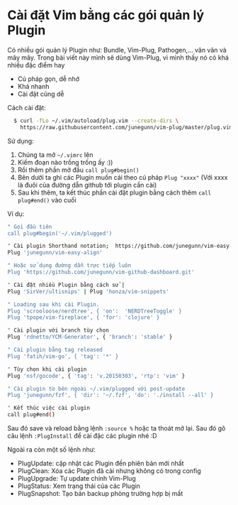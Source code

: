 # Cài đặt Vim bằng các gói quản lý Plugin

Có nhiều gói quản lý Plugin như: Bundle, Vim-Plug, Pathogen,... vân vân và mây mây.
Trong bài viết này mình sẽ dùng Vim-Plug, vì mình thấy nó có khá nhiều đặc điểm hay
- Cú pháp gọn, dễ nhớ
- Khá nhanh
- Cài đặt cũng dễ

Cách cài đặt:
```bash
  $ curl -fLo ~/.vim/autoload/plug.vim --create-dirs \
    https://raw.githubusercontent.com/junegunn/vim-plug/master/plug.vim
```
Sử dụng:
1. Chúng ta mở `~/.vimrc` lên
2. Kiếm đoạn nào trống trống ấy :))
3. Rồi thêm phần mở đầu `call plug#begin()`
4. Bên dưới ta ghi các Plugin muốn cái theo cú pháp `Plug "xxxx"` (Với xxxx là đuôi của đường dẫn github tới plugin cần cài)
5. Sau khi thêm, ta kết thúc phần cài đặt plugin bằng cách thêm `call plug#end()` vào cuối

Ví dụ:
```bash
" Gọi đầu tiên
call plug#begin('~/.vim/plugged')

" Cài plugin Shorthand notation;  https://github.com/junegunn/vim-easy-align
Plug 'junegunn/vim-easy-align'

" Hoặc sử dụng đường dẫn trực tiếp luôn
Plug 'https://github.com/junegunn/vim-github-dashboard.git'

" Cài đặt nhiều Plugin bằng cách sử |
Plug 'SirVer/ultisnips' | Plug 'honza/vim-snippets'

" Loading sau khi cài Plugin. 
Plug 'scrooloose/nerdtree', { 'on':  'NERDTreeToggle' }
Plug 'tpope/vim-fireplace', { 'for': 'clojure' }

" Cài plugin với branch tùy chọn
Plug 'rdnetto/YCM-Generator', { 'branch': 'stable' }

" Cài plugin bằng tag released
Plug 'fatih/vim-go', { 'tag': '*' }

" Tùy chọn khi cài plugin
Plug 'nsf/gocode', { 'tag': 'v.20150303', 'rtp': 'vim' }

" Cài plugin từ bên ngoài ~/.vim/plugged với post-update
Plug 'junegunn/fzf', { 'dir': '~/.fzf', 'do': './install --all' }

" Kết thúc việc cài plugin
call plug#end()
```
Sau đó save và reload bằng lệnh `:source %` hoặc ta thoát mở lại. Sau đó gõ câu lệnh `:PlugInstall` để cài đặc các plugin nhé :D

Ngoài ra còn một số lệnh như:
- PlugUpdate: cập nhật các Plugin đến phiên bản mới nhất
- PlugClean: Xóa các Plugin đã cài nhưng không có trong config
- PlugUpgrade: Tự update chính Vim-Plug
- PlugStatus: Xem trạng thái của các Plugin
- PlugSnapshot: Tạo bản backup phòng trường hợp bị mất

